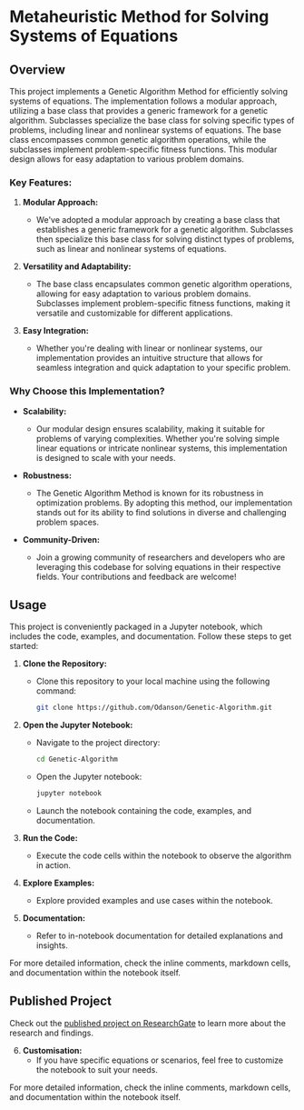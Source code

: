 # Metaheuristic Method for Solving Systems of Equations

## Overview

This project implements a Genetic Algorithm Method for efficiently solving systems of equations. The implementation follows a modular approach, utilizing a base class that provides a generic framework for a genetic algorithm. Subclasses specialize the base class for solving specific types of problems, including linear and nonlinear systems of equations. The base class encompasses common genetic algorithm operations, while the subclasses implement problem-specific fitness functions. This modular design allows for easy adaptation to various problem domains.

### Key Features:

1. **Modular Approach:**
   - We've adopted a modular approach by creating a base class that establishes a generic framework for a genetic algorithm. Subclasses then specialize this base class for solving distinct types of problems, such as linear and nonlinear systems of equations.

2. **Versatility and Adaptability:**
   - The base class encapsulates common genetic algorithm operations, allowing for easy adaptation to various problem domains. Subclasses implement problem-specific fitness functions, making it versatile and customizable for different applications.

3. **Easy Integration:**
   - Whether you're dealing with linear or nonlinear systems, our implementation provides an intuitive structure that allows for seamless integration and quick adaptation to your specific problem.

### Why Choose this Implementation?

- **Scalability:**
   - Our modular design ensures scalability, making it suitable for problems of varying complexities. Whether you're solving simple linear equations or intricate nonlinear systems, this implementation is designed to scale with your needs.

- **Robustness:**
   - The Genetic Algorithm Method is known for its robustness in optimization problems. By adopting this method, our implementation stands out for its ability to find solutions in diverse and challenging problem spaces.

- **Community-Driven:**
   - Join a growing community of researchers and developers who are leveraging this codebase for solving equations in their respective fields. Your contributions and feedback are welcome!

## Usage

This project is conveniently packaged in a Jupyter notebook, which includes the code, examples, and documentation. Follow these steps to get started:

1. **Clone the Repository:**
   - Clone this repository to your local machine using the following command:
     ```bash
     git clone https://github.com/Odanson/Genetic-Algorithm.git
     ```

2. **Open the Jupyter Notebook:**
   - Navigate to the project directory:
     ```bash
     cd Genetic-Algorithm
     ```
   - Open the Jupyter notebook:
     ```bash
     jupyter notebook
     ```
   - Launch the notebook containing the code, examples, and documentation.

3. **Run the Code:**
   - Execute the code cells within the notebook to observe the algorithm in action.

4. **Explore Examples:**
   - Explore provided examples and use cases within the notebook.

5. **Documentation:**
   - Refer to in-notebook documentation for detailed explanations and insights.
  
For more detailed information, check the inline comments, markdown cells, and documentation within the notebook itself.

## Published Project

Check out the [published project on ResearchGate](https://www.researchgate.net/publication/377724771_Metaheuristic_Method_for_Solving_Systems_of_Equations) to learn more about the research and findings.

6. **Customisation:**
   - If you have specific equations or scenarios, feel free to customize the notebook to suit your needs.

For more detailed information, check the inline comments, markdown cells, and documentation within the notebook itself.
